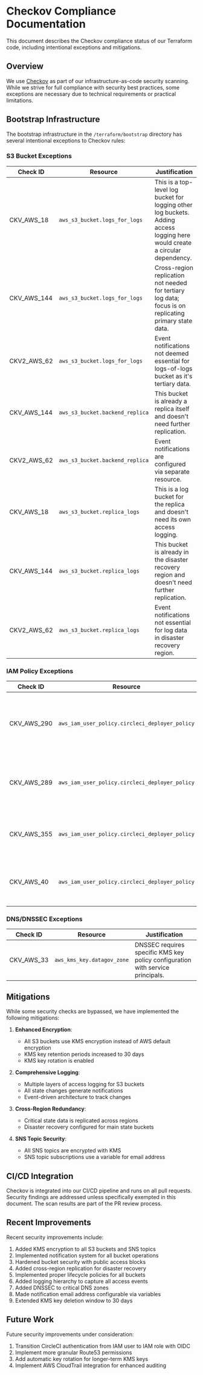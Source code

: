 # Checkov Compliance Documentation

This document describes the Checkov compliance status of our Terraform code, including intentional exceptions and mitigations.

## Overview

We use [Checkov](https://github.com/bridgecrewio/checkov) as part of our infrastructure-as-code security scanning. While we strive for full compliance with security best practices, some exceptions are necessary due to technical requirements or practical limitations.

## Bootstrap Infrastructure

The bootstrap infrastructure in the `/terraform/bootstrap` directory has several intentional exceptions to Checkov rules:

### S3 Bucket Exceptions

| Check ID | Resource | Justification |
|----------|----------|--------------|
| CKV_AWS_18 | `aws_s3_bucket.logs_for_logs` | This is a top-level log bucket for logging other log buckets. Adding access logging here would create a circular dependency. |
| CKV_AWS_144 | `aws_s3_bucket.logs_for_logs` | Cross-region replication not needed for tertiary log data; focus is on replicating primary state data. |
| CKV2_AWS_62 | `aws_s3_bucket.logs_for_logs` | Event notifications not deemed essential for logs-of-logs bucket as it's tertiary data. |
| CKV_AWS_144 | `aws_s3_bucket.backend_replica` | This bucket is already a replica itself and doesn't need further replication. |
| CKV2_AWS_62 | `aws_s3_bucket.backend_replica` | Event notifications are configured via separate resource. |
| CKV_AWS_18 | `aws_s3_bucket.replica_logs` | This is a log bucket for the replica and doesn't need its own access logging. |
| CKV_AWS_144 | `aws_s3_bucket.replica_logs` | This bucket is already in the disaster recovery region and doesn't need further replication. |
| CKV2_AWS_62 | `aws_s3_bucket.replica_logs` | Event notifications not essential for log data in disaster recovery region. |

### IAM Policy Exceptions

| Check ID | Resource | Justification |
|----------|----------|--------------|
| CKV_AWS_290 | `aws_iam_user_policy.circleci_deployer_policy` | The CircleCI deployment user needs write access to manage DNS records and state files. |
| CKV_AWS_289 | `aws_iam_user_policy.circleci_deployer_policy` | The policy needs specific Route53 permissions for DNS management. |
| CKV_AWS_355 | `aws_iam_user_policy.circleci_deployer_policy` | Route53 management requires resource wildcards for DNS records. |
| CKV_AWS_40 | `aws_iam_user_policy.circleci_deployer_policy` | Using direct user attachment for CircleCI pipeline integration. |

### DNS/DNSSEC Exceptions

| Check ID | Resource | Justification |
|----------|----------|--------------|
| CKV_AWS_33 | `aws_kms_key.datagov_zone` | DNSSEC requires specific KMS key policy configuration with service principals. |

## Mitigations

While some security checks are bypassed, we have implemented the following mitigations:

1. **Enhanced Encryption**:
   - All S3 buckets use KMS encryption instead of AWS default encryption
   - KMS key retention periods increased to 30 days
   - KMS key rotation is enabled

2. **Comprehensive Logging**:
   - Multiple layers of access logging for S3 buckets
   - All state changes generate notifications
   - Event-driven architecture to track changes

3. **Cross-Region Redundancy**:
   - Critical state data is replicated across regions
   - Disaster recovery configured for main state buckets

4. **SNS Topic Security**:
   - All SNS topics are encrypted with KMS
   - SNS topic subscriptions use a variable for email address

## CI/CD Integration

Checkov is integrated into our CI/CD pipeline and runs on all pull requests. Security findings are addressed unless specifically exempted in this document. The scan results are part of the PR review process.

## Recent Improvements

Recent security improvements include:

1. Added KMS encryption to all S3 buckets and SNS topics
2. Implemented notification system for all bucket operations
3. Hardened bucket security with public access blocks
4. Added cross-region replication for disaster recovery
5. Implemented proper lifecycle policies for all buckets
6. Added logging hierarchy to capture all access events
7. Added DNSSEC to critical DNS zones
8. Made notification email address configurable via variables
9. Extended KMS key deletion window to 30 days

## Future Work

Future security improvements under consideration:

1. Transition CircleCI authentication from IAM user to IAM role with OIDC
2. Implement more granular Route53 permissions
3. Add automatic key rotation for longer-term KMS keys
4. Implement AWS CloudTrail integration for enhanced auditing
